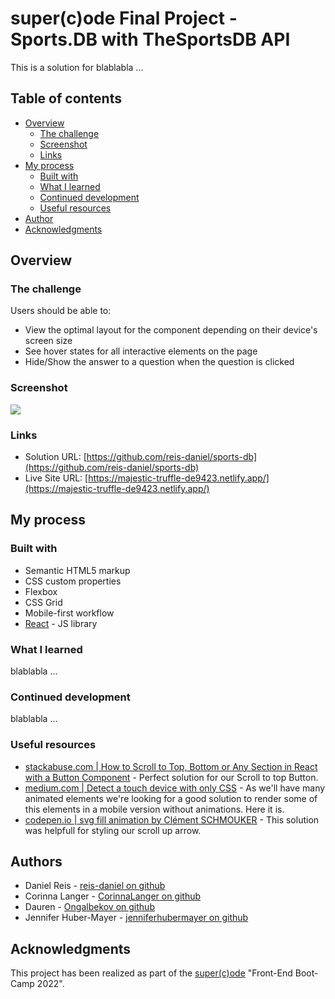 # super(c)ode Final Project - Sports.DB with TheSportsDB API

This is a solution for blablabla ...

## Table of contents

- [Overview](#overview)
  - [The challenge](#the-challenge)
  - [Screenshot](#screenshot)
  - [Links](#links)
- [My process](#my-process)
  - [Built with](#built-with)
  - [What I learned](#what-i-learned)
  - [Continued development](#continued-development)
  - [Useful resources](#useful-resources)
- [Author](#author)
- [Acknowledgments](#acknowledgments)

## Overview

### The challenge

Users should be able to:

- View the optimal layout for the component depending on their device's screen size
- See hover states for all interactive elements on the page
- Hide/Show the answer to a question when the question is clicked

### Screenshot

![](./screenshot.jpg)

### Links

- Solution URL: [https://github.com/reis-daniel/sports-db](https://github.com/reis-daniel/sports-db)
- Live Site URL: [https://majestic-truffle-de9423.netlify.app/](https://majestic-truffle-de9423.netlify.app/)

## My process

### Built with

- Semantic HTML5 markup
- CSS custom properties
- Flexbox
- CSS Grid
- Mobile-first workflow
- [React](https://reactjs.org/) - JS library
<!-- - [Next.js](https://nextjs.org/) - React framework
- [Styled Components](https://styled-components.com/) - For styles -->

### What I learned

blablabla ...

### Continued development

blablabla ...

### Useful resources

- [stackabuse.com | How to Scroll to Top, Bottom or Any Section in React with a Button Component](https://stackabuse.com/how-to-scroll-to-top-in-react-with-a-button-component/) - Perfect solution for our Scroll to top Button.
- [medium.com | Detect a touch device with only CSS](https://ferie.medium.com/detect-a-touch-device-with-only-css-9f8e30fa1134) - As we'll have many animated elements we're looking for a good solution to render some of this elements in a mobile version without animations. Here it is.
- [codepen.io | svg fill animation by Clément SCHMOUKER](https://codepen.io/clementschmouker/pen/PoZVmod) - This solution was helpfull for styling our scroll up arrow.

## Authors

- Daniel Reis - [reis-daniel on github](https://github.com/reis-daniel)
- Corinna Langer - [CorinnaLanger on github](https://github.com/CorinnaLanger)
- Dauren - [Ongalbekov on github](https://github.com/Ongalbekov)
- Jennifer Huber-Mayer - [jenniferhubermayer on github](https://github.com/jenniferhubermayer)

## Acknowledgments

This project has been realized as part of the [super(c)ode](https://www.super-code.de/) "Front-End Boot-Camp 2022".
